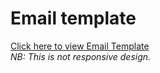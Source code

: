 # Email template
<a href="https://tansovir.github.io/email-template-design/.">Click here to view Email Template</a><br>
<i>NB: This is not responsive design.</i>
